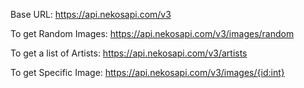 Base URL: https://api.nekosapi.com/v3

To get Random Images: https://api.nekosapi.com/v3/images/random

To get a list of Artists: https://api.nekosapi.com/v3/artists

To get Specific Image: https://api.nekosapi.com/v3/images/{id:int}
